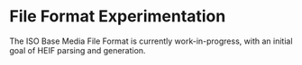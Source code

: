 # File Format Experimentation

The ISO Base Media File Format is currently work-in-progress, with an initial goal of HEIF parsing and generation.
